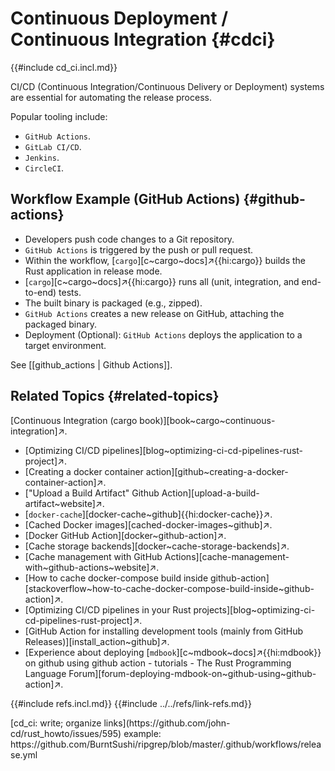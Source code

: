 # Continuous Deployment / Continuous Integration {#cdci}

{{#include cd_ci.incl.md}}

CI/CD (Continuous Integration/Continuous Delivery or Deployment) systems are essential for automating the release process.

Popular tooling include:

- `GitHub Actions`.
- `GitLab CI/CD`.
- `Jenkins`.
- `CircleCI`.

## Workflow Example (GitHub Actions) {#github-actions}

- Developers push code changes to a Git repository.
- `GitHub Actions` is triggered by the push or pull request.
- Within the workflow, [`cargo`][c~cargo~docs]↗{{hi:cargo}} builds the Rust application in release mode.
- [`cargo`][c~cargo~docs]↗{{hi:cargo}} runs all (unit, integration, and end-to-end) tests.
- The built binary is packaged (e.g., zipped).
- `GitHub Actions` creates a new release on GitHub, attaching the packaged binary.
- Deployment (Optional): `GitHub Actions` deploys the application to a target environment.

See [[github_actions | Github Actions]].

## Related Topics {#related-topics}

[Continuous Integration (cargo book)][book~cargo~continuous-integration]↗.

- [Optimizing CI/CD pipelines][blog~optimizing-ci-cd-pipelines-rust-project]↗.
- [Creating a docker container action][github~creating-a-docker-container-action]↗.
- ["Upload a Build Artifact" Github Action][upload-a-build-artifact~website]↗.
- [`docker-cache`][docker-cache~github]{{hi:docker-cache}}↗.
- [Cached Docker images][cached-docker-images~github]↗.
- [Docker GitHub Action][docker~github-action]↗.
- [Cache storage backends][docker~cache-storage-backends]↗.
- [Cache management with GitHub Actions][cache-management-with~github-actions~website]↗.
- [How to cache docker-compose build inside github-action][stackoverflow~how-to-cache-docker-compose-build-inside~github-action]↗.
- [Optimizing CI/CD pipelines in your Rust projects][blog~optimizing-ci-cd-pipelines-rust-project]↗.
- [GitHub Action for installing development tools (mainly from GitHub Releases)][install_action~github]↗.
- [Experience about deploying [`mdbook`][c~mdbook~docs]↗{{hi:mdbook}} on github using github action - tutorials - The Rust Programming Language Forum][forum-deploying-mdbook-on~github-using~github-action]↗.

{{#include refs.incl.md}}
{{#include ../../refs/link-refs.md}}

<div class="hidden">
[cd_ci: write; organize links](https://github.com/john-cd/rust_howto/issues/595)
example: https://github.com/BurntSushi/ripgrep/blob/master/.github/workflows/release.yml
</div>

